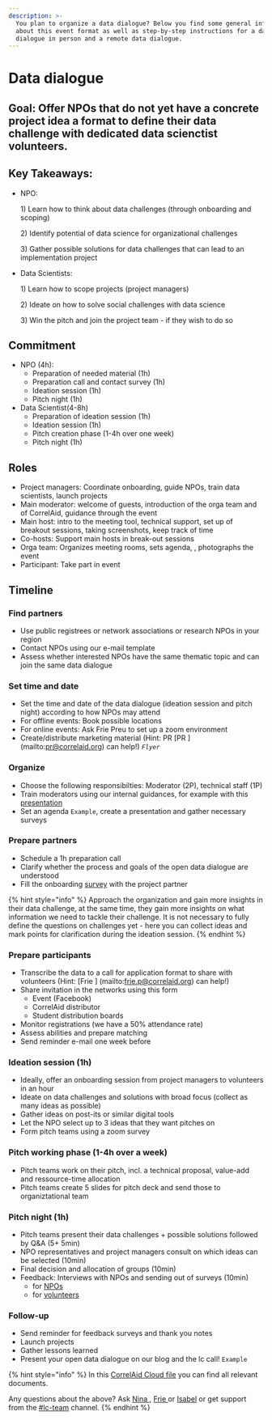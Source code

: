 ```yaml
---
description: >-
  You plan to organize a data dialogue? Below you find some general information
  about this event format as well as step-by-step instructions for a data
  dialogue in person and a remote data dialogue.
---
```


# Data dialogue

## Goal: Offer NPOs that do not yet have a concrete project idea a format to define their data challenge with dedicated data scienctist volunteers.

## Key Takeaways:

* NPO: 

  1\) Learn how to think about data challenges \(through onboarding and scoping\)

  2\) Identify potential of data science for organizational challenges

  3\) Gather possible solutions for data challenges that can lead to an implementation project

* Data Scientists:

  1\) Learn how to scope projects \(project managers\)

  2\) Ideate on how to solve social challenges with data science

  3\) Win the pitch and join the project team - if they wish to do so

## Commitment

* NPO \(4h\):
  * Preparation of needed material \(1h\)
  * Preparation call and contact survey \(1h\)
  * Ideation session \(1h\)
  * Pitch night \(1h\)
* Data Scientist\(4-8h\)
  * Preparation of ideation session \(1h\)
  * Ideation session \(1h\)
  * Pitch creation phase \(1-4h over one week\)
  * Pitch night \(1h\)

## Roles

* Project managers: Coordinate onboarding, guide NPOs, train data scientists, launch projects
* Main moderator: welcome of guests, introduction of the orga team and of CorrelAid, guidance through the event
* Main host: intro to the meeting tool, technical support, set up of breakout sessions, taking screenshots, keep track of time
* Co-hosts: Support main hosts in break-out sessions
* Orga team: Organizes meeting rooms, sets agenda, , photographs the event
* Participant: Take part in event

## Timeline

### Find partners

* Use public registrees or network associations or research NPOs in your region
* Contact NPOs using our e-mail template
* Assess whether interested NPOs have the same thematic topic and can join the same data dialogue

### Set time and date

* Set the time and date of the data dialogue \(ideation session and pitch night\) according to how NPOs may attend
* For offline events: Book possible locations
* For online events: Ask Frie Preu to set up a zoom environment
* Create/distribute marketing material \(Hint: PR \[PR \] \(mailto:pr@correlaid.org\) can help!\) _`Flyer`_

### Organize

* Choose the following responsibilties: Moderator \(2P\), technical staff \(1P\)
* Train moderators using our internal guidances, for example with this [presentation](https://docs.google.com/presentation/d/1fM22bP0fVcKn98R4zB2Z8hhWup6XscoIJ-9L5i-bkBM/edit#slide=id.g884d5274fc_0_68)
* Set an agenda `Example`, create a presentation and gather necessary surveys

### Prepare partners

* Schedule a 1h preparation call
* Clarify whether the process and goals of the open data dialogue are understood
* Fill the onboarding [survey](https://www.surveymonkey.de/r/datenreifegrad) with the project partner 

{% hint style="info" %}
Approach the organization and gain more insights in their data challenge, at the same time, they gain more insights on what information we need to tackle their challenge. It is not necessary to fully define the questions on challenges yet - here you can collect ideas and mark points for clarification during the ideation session.
{% endhint %}

### Prepare participants

* Transcribe the data to a call for application format to share with volunteers \(Hint: \[Frie \] \(mailto:frie.p@correlaid.org\) can help!\)
* Share invitation in the networks using this form
  * Event \(Facebook\)
  * CorrelAid distributor
  * Student distribution boards
* Monitor registrations \(we have a 50% attendance rate\)
* Assess abilities and prepare matching
* Send reminder e-mail one week before

### Ideation session \(1h\)

* Ideally, offer an onboarding session from project managers to volunteers in an hour
* Ideate on data challenges and solutions with broad focus \(collect as many ideas as possible\)
* Gather ideas on post-its or similar digital tools
* Let the NPO select up to 3 ideas that they want pitches on
* Form pitch teams using a zoom survey

### Pitch working phase \(1-4h over a week\)

* Pitch teams work on their pitch, incl. a technical proposal, value-add and ressource-time allocation
* Pitch teams create 5 slides for pitch deck and send those to organiztational team

### Pitch night \(1h\)

* Pitch teams present their data challenges + possible solutions followed by Q&A \(5+ 5min\)
* NPO representatives and project managers consult on which ideas can be selected \(10min\)
* Final decision and allocation of groups \(10min\)
* Feedback: Interviews with NPOs and sending out of surveys \(10min\)
  * for [NPOs ](https://www.surveymonkey.de/r/correlaideventextern)
  * for [volunteers](https://www.surveymonkey.de/r/correlaideventintern)

### Follow-up

* Send reminder for feedback surveys and thank you notes
* Launch projects 
* Gather lessons learned
* Present your open data dialogue on our blog and the lc call! `Example`

{% hint style="info" %}
In this [CorrelAid Cloud file](https://correlcloud.org/index.php/s/6ApdEk3aiKiKqFM) you can find all relevant documents.

Any questions about the above? Ask [Nina ](mailto:nina.h@correlaid.org), [Frie ](mailto:frie.p@correlaid.org)or [Isabel](mailto:isabel.w@correlaid.org) or get support from the [\#lc-team](https://correlaid.slack.com/archives/C7MR1UREE) channel.
{% endhint %}

